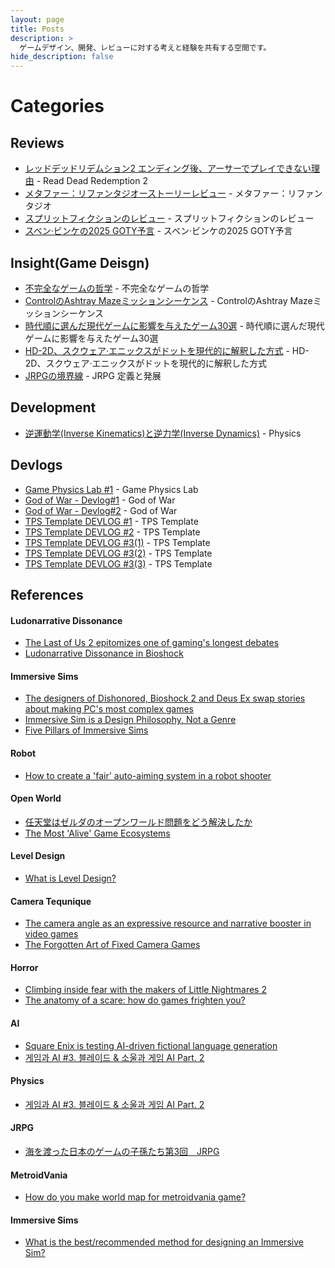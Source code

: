 ```yaml
---
layout: page
title: Posts
description: >
  ゲームデザイン、開発、レビューに対する考えと経験を共有する空間です。
hide_description: false
---
```


# Categories

## Reviews
* [レッドデッドリデムション2 エンディング後、アーサーでプレイできない理由](https://open.substack.com/pub/titane2/p/2?r=554c7i&utm_campaign=post&utm_medium=web&showWelcomeOnShare=true) - Read Dead Redemption 2
* [メタファー：リファンタジオーストーリーレビュー](https://open.substack.com/pub/titane2/p/4a9?r=554c7i&utm_campaign=post&utm_medium=web&showWelcomeOnShare=true) - メタファー：リファンタジオ
* [スプリットフィクションのレビュー](https://open.substack.com/pub/titane2/p/740?r=554c7i&utm_campaign=post&utm_medium=web&showWelcomeOnShare=true) - スプリットフィクションのレビュー
* [スベン·ビンケの2025 GOTY予言](https://titane2.substack.com/p/2025-goty?r=554c7i) - スベン·ビンケの2025 GOTY予言

## Insight(Game Deisgn)
* [不完全なゲームの哲学](https://titane2.substack.com/p/658?r=554c7i) - 不完全なゲームの哲学
* [ControlのAshtray Mazeミッションシーケンス](https://titane2.substack.com/p/control-ashtray-maze?r=554c7i) - ControlのAshtray Mazeミッションシーケンス
* [時代順に選んだ現代ゲームに影響を与えたゲーム30選](https://titane2.substack.com/p/30?r=554c7i) - 時代順に選んだ現代ゲームに影響を与えたゲーム30選
* [HD-2D、スクウェア·エニックスがドットを現代的に解釈した方式](https://titane2.substack.com/p/hd-2d?r=554c7i) - HD-2D、スクウェア·エニックスがドットを現代的に解釈した方式
* [JRPGの境界線](https://titane2.substack.com/p/jrpg) - JRPG 定義と発展

## Development
* [逆運動学(Inverse Kinematics)と逆力学(Inverse Dynamics)](https://open.substack.com/pub/titane2/p/inverse-kinematics-inverse-dynamics?r=554c7i&utm_campaign=post&utm_medium=web&showWelcomeOnShare=true) - Physics

## Devlogs
* [Game Physics Lab #1](https://titane2.substack.com/p/game-physics-lab-1?r=554c7i) - Game Physics Lab
* [God of War - Devlog#1](https://titane2.substack.com/p/god-of-war-devlog1?r=554c7i) - God of War
* [God of War - Devlog#2](https://titane2.substack.com/p/god-of-war-devlog2?r=554c7i) - God of War
* [TPS Template DEVLOG #1](https://titane2.substack.com/p/tps-template-devlog-1?r=554c7i) - TPS Template
* [TPS Template DEVLOG #2](https://titane2.substack.com/p/tps-template-devlog-2?r=554c7i) - TPS Template
* [TPS Template DEVLOG #3(1)](https://titane2.substack.com/p/tps-template-devlog-31?r=554c7i) - TPS Template
* [TPS Template DEVLOG #3(2)](https://titane2.substack.com/p/tps-template-devlog-32?r=554c7i) - TPS Template
* [TPS Template DEVLOG #3(3)](https://titane2.substack.com/p/tps-template-devlog-33?r=554c7i) - TPS Template

## References
#### Ludonarrative Dissonance
* [The Last of Us 2 epitomizes one of gaming's longest debates](https://www.polygon.com/2020/6/26/21304642/the-last-of-us-2-violence)
* [Ludonarrative Dissonance in Bioshock](https://clicknothing.typepad.com/click_nothing/2007/10/ludonarrative-d.html)

#### Immersive Sims
* [The designers of Dishonored, Bioshock 2 and Deus Ex swap stories about making PC's most complex games](https://www.pcgamer.com/the-designers-of-dishonored-bioshock-2-and-deus-ex-swap-stories-about-making-pcs-most-complex-games/3/)
* [Immersive Sim is a Design Philosophy, Not a Genre](https://rosodudemods.wordpress.com/2020/12/14/immersive-sim-is-a-design-philosophy-not-a-genre/)
* [Five Pillars of Immersive Sims](https://80.lv/articles/five-pillars-of-immersive-sims/)

#### Robot
* [How to create a 'fair' auto-aiming system in a robot shooter](https://www.gamedeveloper.com/design/how-to-create-a-fair-auto-aiming-system-in-a-robot-shooter-)

#### Open World
* [任天堂はゼルダのオープンワールド問題をどう解決したか](https://www.4gamer.net/games/341/G034168/20170901120/)
* [The Most 'Alive' Game Ecosystems](https://youtu.be/NB0XmexIa5s?si=a4Ouvf0qeDJWRYP5)

#### Level Design
* [What is Level Design?](https://www.youtube.com/watch?v=LKHvTrk6S_8)

#### Camera Tequnique
* [The camera angle as an expressive resource and narrative booster in video games](https://www.gamedeveloper.com/design/the-camera-angle-as-an-expressive-resource-and-narrative-booster-in-video-games)
* [The Forgotten Art of Fixed Camera Games](https://yagmanx.medium.com/the-forgotten-art-of-fixed-camera-games-1cb8e3dda8e7)

#### Horror
* [Climbing inside fear with the makers of Little Nightmares 2](https://www.eurogamer.net/fear-with-the-makers-of-little-nightmares-2)
* [The anatomy of a scare: how do games frighten you?](https://www.eurogamer.net/the-anatomy-of-a-scare-how-do-games-frighten-you)

#### AI
* [Square Enix is testing AI-driven fictional language generation](https://www.gamedeveloper.com/programming/square-enix-is-testing-ai-driven-fictional-language-generation)
* [게임과 AI #3. 블레이드 & 소울과 게임 AI Part. 2](https://about.ncsoft.com/news/article/game_ai_03_bns_part2)

#### Physics
* [게임과 AI #3. 블레이드 & 소울과 게임 AI Part. 2](https://about.ncsoft.com/news/article/game_ai_03_bns_part2)

#### JRPG
* [海を渡った日本のゲームの子孫たち第3回　JRPG](https://mediag.bunka.go.jp/article/article-18856/)

#### MetroidVania
* [How do you make world map for metroidvania game?](https://www.reddit.com/r/gamedesign/comments/wj2ilk/how_do_you_make_world_map_for_metroidvania_game/)

#### Immersive Sims
* [What is the best/recommended method for designing an Immersive Sim?](https://www.reddit.com/r/gamedesign/comments/184p22o/what_is_the_bestrecommended_method_for_designing/)

